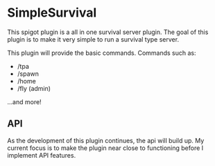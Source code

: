 # SimpleSurvival
This spigot plugin is a all in one survival server plugin. The goal of this plugin is to make it very simple to run a survival type server. 

This plugin will provide the basic commands. Commands such as:

* /tpa
* /spawn
* /home
* /fly (admin)

...and more!

## API
As the development of this plugin continues, the api will build up. My current focus is to make the plugin near close to functioning before I implement API features. 